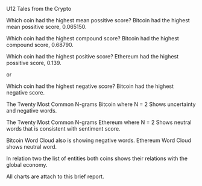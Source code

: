 U12           Tales from the Crypto

Which coin had the highest mean possitive score?
Bitcoin had the highest mean possitive score, 0.065150.

Which coin had the highest compound score?
Bitcoin had the highest compound score, 0.68790.

Which coin had the highest positive score?
Ethereum had the highest possitive score, 0.139.

or

Which coin had the highest negative score?
Bitcoin had the highest negative score.

The Twenty Most Common N-grams Bitcoin where N = 2 
Shows uncertainty and negative words.

The Twenty Most Common N-grams Ethereum where N = 2 
Shows neutral words that is consistent with sentiment score.

Bitcoin Word Cloud also is showing negative words. 
Ethereum Word Cloud shows neutral word.

In relation two the list of entities both coins shows their relations with the global economy.

All charts are attach to this brief report.